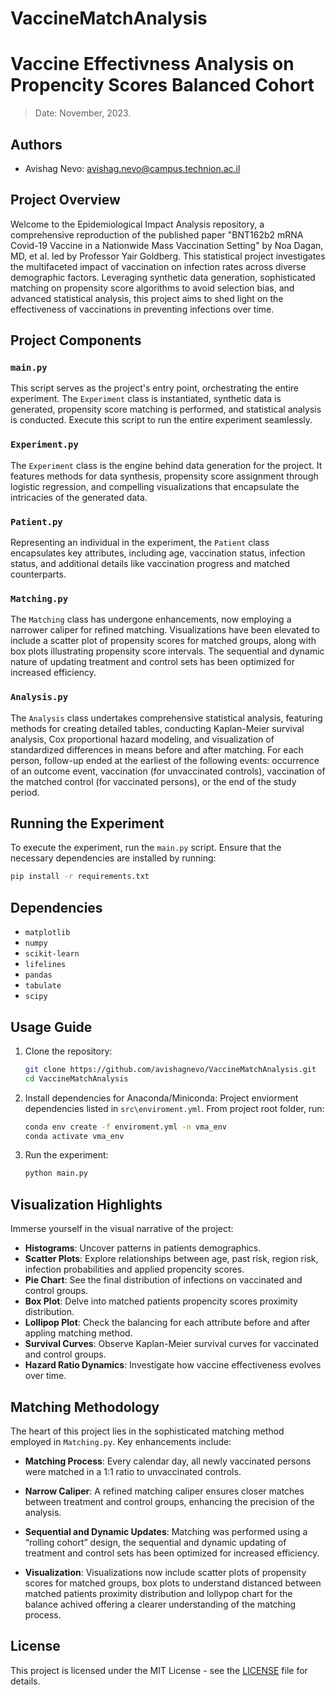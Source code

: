 # VaccineMatchAnalysis
# Vaccine Effectivness Analysis on Propencity Scores Balanced Cohort 
> Date: November, 2023. 
## Authors

* Avishag Nevo: avishag.nevo@campus.technion.ac.il


## Project Overview
Welcome to the Epidemiological Impact Analysis repository, a comprehensive reproduction of the published paper "BNT162b2 mRNA Covid-19 Vaccine in a Nationwide Mass Vaccination Setting" by Noa Dagan, MD, et al. led by Professor Yair Goldberg. This statistical project investigates the multifaceted impact of vaccination on infection rates across diverse demographic factors. Leveraging synthetic data generation, sophisticated matching on propensity score algorithms to avoid selection bias, and advanced statistical analysis, this project aims to shed light on the effectiveness of vaccinations in preventing infections over time.

## Project Components

### `main.py`

This script serves as the project's entry point, orchestrating the entire experiment. The `Experiment` class is instantiated, synthetic data is generated, propensity score matching is performed, and statistical analysis is conducted. Execute this script to run the entire experiment seamlessly.

### `Experiment.py`

The `Experiment` class is the engine behind data generation for the project. It features methods for data synthesis, propensity score assignment through logistic regression, and compelling visualizations that encapsulate the intricacies of the generated data.


### `Patient.py`

Representing an individual in the experiment, the `Patient` class encapsulates key attributes, including age, vaccination status, infection status, and additional details like vaccination progress and matched counterparts.

### `Matching.py`

The `Matching` class has undergone enhancements, now employing a narrower caliper for refined matching. Visualizations have been elevated to include a scatter plot of propensity scores for matched groups, along with box plots illustrating propensity score intervals. The sequential and dynamic nature of updating treatment and control sets has been optimized for increased efficiency.

### `Analysis.py`

The `Analysis` class undertakes comprehensive statistical analysis, featuring methods for creating detailed tables, conducting Kaplan-Meier survival analysis, Cox proportional hazard modeling, and visualization of standardized differences in means before and after matching. For each person, follow-up ended at the earliest of the following events: occurrence of an outcome event, vaccination (for unvaccinated controls), vaccination of the matched control (for vaccinated persons), or the end of the study period.

## Running the Experiment

To execute the experiment, run the `main.py` script. Ensure that the necessary dependencies are installed by running:

```bash
pip install -r requirements.txt
```

## Dependencies

- `matplotlib`
- `numpy`
- `scikit-learn`
- `lifelines`
- `pandas`
- `tabulate`
- `scipy`

## Usage Guide

1. Clone the repository:

   ```bash
   git clone https://github.com/avishagnevo/VaccineMatchAnalysis.git
   cd VaccineMatchAnalysis
   ```

2. Install dependencies for Anaconda/Miniconda:
   Project enviorment dependencies listed in `src\enviroment.yml`.
   From project root folder, run:
   ```bash
   conda env create -f enviroment.yml -n vma_env
   conda activate vma_env
   ```

4. Run the experiment:

   ```bash
   python main.py
   ```


## Visualization Highlights

Immerse yourself in the visual narrative of the project:

- **Histograms**: Uncover patterns in patients demographics.
- **Scatter Plots**: Explore relationships between age, past risk, region risk, infection probabilities and applied propencity scores.
- **Pie Chart**: See the final distribution of infections on vaccinated and control groups.
- **Box Plot**: Delve into matched patients propencity scores proximity distribution.
- **Lollipop Plot**: Check the balancing for each attribute before and after appling matching method.
- **Survival Curves**: Observe Kaplan-Meier survival curves for vaccinated and control groups.
- **Hazard Ratio Dynamics**: Investigate how vaccine effectiveness evolves over time.

## Matching Methodology

The heart of this project lies in the sophisticated matching method employed in `Matching.py`. Key enhancements include:

- **Matching Process**: Every calendar day, all newly vaccinated persons were matched in a 1:1 ratio to unvaccinated controls.  

- **Narrow Caliper**: A refined matching caliper ensures closer matches between treatment and control groups, enhancing the precision of the analysis.

- **Sequential and Dynamic Updates**: Matching was performed using a “rolling cohort” design, the sequential and dynamic updating of treatment and control sets has been optimized for increased efficiency.

- **Visualization**: Visualizations now include scatter plots of propensity scores for matched groups, box plots to understand distanced between matched patients proximity distribution and lollypop chart for the balance achived offering a clearer understanding of the matching process.

## License

This project is licensed under the MIT License - see the [LICENSE](LICENSE) file for details.
